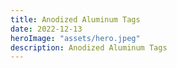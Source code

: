 ```yaml
---
title: Anodized Aluminum Tags
date: 2022-12-13
heroImage: "assets/hero.jpeg"
description: Anodized Aluminum Tags
---
```




